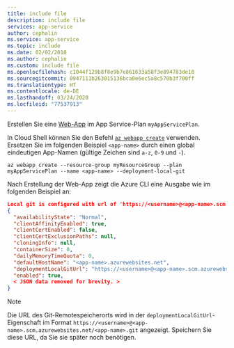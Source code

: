 ```yaml
---
title: include file
description: include file
services: app-service
author: cephalin
ms.service: app-service
ms.topic: include
ms.date: 02/02/2018
ms.author: cephalin
ms.custom: include file
ms.openlocfilehash: c1044f129b8f8e9b7e861633a58f3e894783de10
ms.sourcegitcommit: 0947111b263015136bca0e6ec5a8c570b3f700ff
ms.translationtype: HT
ms.contentlocale: de-DE
ms.lasthandoff: 03/24/2020
ms.locfileid: "77537913"
---
```

Erstellen Sie eine [Web-App](../articles/app-service/containers/app-service-linux-intro.md) im App Service-Plan `myAppServicePlan`. 

In Cloud Shell können Sie den Befehl [`az webapp create`](/cli/azure/webapp?view=azure-cli-latest#az-webapp-create) verwenden. Ersetzen Sie im folgenden Beispiel `<app-name>` durch einen global eindeutigen App-Namen (gültige Zeichen sind `a-z`, `0-9` und `-`). 

```azurecli-interactive
az webapp create --resource-group myResourceGroup --plan myAppServicePlan --name <app-name> --deployment-local-git
```

Nach Erstellung der Web-App zeigt die Azure CLI eine Ausgabe wie im folgenden Beispiel an:

```json
Local git is configured with url of 'https://<username>@<app-name>.scm.azurewebsites.net/<app-name>.git'
{
  "availabilityState": "Normal",
  "clientAffinityEnabled": true,
  "clientCertEnabled": false,
  "clientCertExclusionPaths": null,
  "cloningInfo": null,
  "containerSize": 0,
  "dailyMemoryTimeQuota": 0,
  "defaultHostName": "<app-name>.azurewebsites.net",
  "deploymentLocalGitUrl": "https://<username>@<app-name>.scm.azurewebsites.net/<app-name>.git",
  "enabled": true,
  < JSON data removed for brevity. >
}
```

> [!NOTE]
> Die URL des Git-Remotespeicherorts wird in der `deploymentLocalGitUrl`-Eigenschaft im Format `https://<username>@<app-name>.scm.azurewebsites.net/<app-name>.git` angezeigt. Speichern Sie diese URL, da Sie sie später noch benötigen.
>
